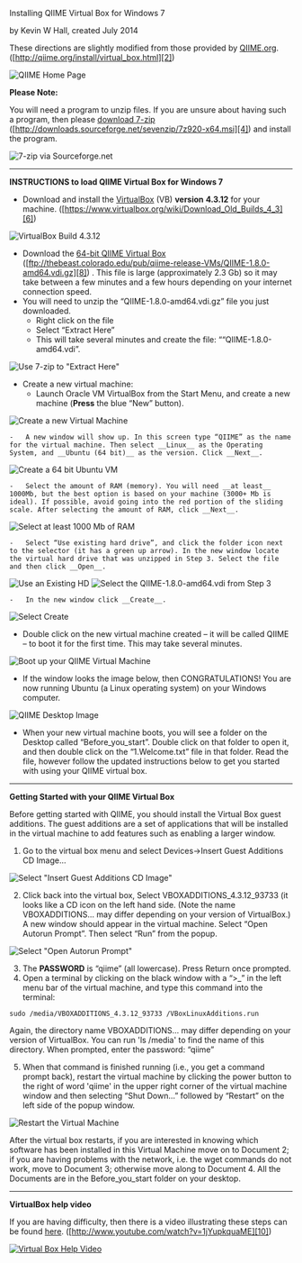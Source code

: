 Installing QIIME Virtual Box for Windows 7

by Kevin W Hall, created July 2014

These directions are slightly modified from those provided by [QIIME.org][1].
([http://qiime.org/install/virtual_box.html][2])

![QIIME Home Page](https://github.com/KWHall/DataCarpentry/raw/master/Documents/QIIME_VB/QIIMEvb_HomePage.png)

__Please Note:__

You will need a program to unzip files. If you are unsure about having such a program, then please [download 7-zip][3] ([http://downloads.sourceforge.net/sevenzip/7z920-x64.msi][4]) and install the program.

![7-zip via Sourceforge.net](https://github.com/KWHall/DataCarpentry/raw/master/Documents/QIIME_VB/7-Zip.png)

----------------------------------------------------------------------------
__INSTRUCTIONS to load QIIME Virtual Box for Windows 7__

-	Download and install the [VirtualBox][5] (VB) __version__ __4.3.12__ for your machine.
([https://www.virtualbox.org/wiki/Download_Old_Builds_4_3][6])

![VirtualBox Build 4.3.12](https://github.com/KWHall/DataCarpentry/raw/master/Documents/QIIME_VB/VB_build.png)

-	Download the [64-bit QIIME Virtual Box][7] 
([ftp://thebeast.colorado.edu/pub/qiime-release-VMs/QIIME-1.8.0-amd64.vdi.gz][8]) . 
This file is large (approximately 2.3 Gb) so it may take between a few minutes and a few hours depending on your internet connection speed.
-	You will need to unzip the “QIIME-1.8.0-amd64.vdi.gz” file you just downloaded.
	-	Right click on the file
	-	Select “Extract Here”
	-	This will take several minutes and create the file: ““QIIME-1.8.0-amd64.vdi”.

![Use 7-zip to "Extract Here"](https://github.com/KWHall/DataCarpentry/raw/master/Documents/QIIME_VB/7-Zip_Extract.png)

-	Create a new virtual machine:
	-	Launch Oracle VM VirtualBox from the Start Menu, and create a new machine 
(__Press__ the blue “New” button).

![Create a new Virtual Machine](https://github.com/KWHall/DataCarpentry/raw/master/Documents/QIIME_VB/Oracle_VM.png)


	-	A new window will show up. In this screen type “QIIME” as the name for the virtual machine. Then select __Linux__ as the Operating System, and __Ubuntu (64 bit)__ as the version. Click __Next__.

![Create a 64 bit Ubuntu VM](https://github.com/KWHall/DataCarpentry/raw/master/Documents/QIIME_VB/Create_VM.png)

	-	Select the amount of RAM (memory). You will need __at least__ 1000Mb, but the best option is based on your machine (3000+ Mb is ideal). If possible, avoid going into the red portion of the sliding scale. After selecting the amount of RAM, click __Next__.

![Select at least 1000 Mb of RAM](https://github.com/KWHall/DataCarpentry/raw/master/Documents/QIIME_VB/Memory_VM.png)

	-	Select “Use existing hard drive”, and click the folder icon next to the selector (it has a green up arrow). In the new window locate the virtual hard drive that was unzipped in Step 3. Select the file and then click __Open__.

![Use an Existing HD](https://github.com/KWHall/DataCarpentry/raw/master/Documents/QIIME_VB/HD_VM.png)
![Select the QIIME-1.8.0-amd64.vdi from Step 3](https://github.com/KWHall/DataCarpentry/raw/master/Documents/QIIME_VB/VDI_VM.png)

	-	In the new window click __Create__.

![Select Create](https://github.com/KWHall/DataCarpentry/raw/master/Documents/QIIME_VB/Final_Create.png)

-	Double click on the new virtual machine created – it will be called QIIME – to boot it for the first time. This may take several minutes.

![Boot up your QIIME Virtual Machine](https://github.com/KWHall/DataCarpentry/raw/master/Documents/QIIME_VB/Start_QIIME_VM.png)

-	If the window looks the image below, then CONGRATULATIONS! You are now running Ubuntu (a Linux operating system) on your Windows computer.

![QIIME Desktop Image](https://github.com/KWHall/DataCarpentry/raw/master/Documents/QIIME_VB/QIIME_Desktop.png)

-	When your new virtual machine boots, you will see a folder on the Desktop called “Before_you_start”. Double click on that folder to open it, and then double click on the “1.Welcome.txt” file in that folder.  Read the file, however follow the updated instructions below to get you started with using your QIIME virtual box.

----------------------------------------------------------------------

__Getting Started with your QIIME Virtual Box__

Before getting started with QIIME, you should install the Virtual Box guest additions. The guest additions are a set of applications that will be installed in the virtual machine to add features such as enabling a larger window.

1.	Go to the virtual box menu and select Devices->Insert Guest Additions CD Image...

![Select "Insert Guest Additions CD Image"](https://github.com/KWHall/DataCarpentry/raw/master/Documents/QIIME_VB/Guest_Image.png)

2.	Click back into the virtual box, Select VBOXADDITIONS_4.3.12_93733 (it looks like a CD icon on the left hand side. (Note the name VBOXADDITIONS... may differ depending on your version of VirtualBox.) A new window should appear in the virtual machine. Select “Open Autorun Prompt”. Then select “Run” from the popup.

![Select "Open Autorun Prompt"](https://github.com/KWHall/DataCarpentry/raw/master/Documents/QIIME_VB/Autorun_Image.png)

3.	The __PASSWORD__ is “qiime” (all lowercase).  Press Return once prompted.
4.	Open a terminal by clicking on the black window with a “>_” in the left menu bar of the virtual machine, and type this command into the terminal:
~~~~~~
sudo /media/VBOXADDITIONS_4.3.12_93733 /VBoxLinuxAdditions.run
~~~~~~
Again, the directory name VBOXADDITIONS... may differ depending on your version of VirtualBox. You can run 'ls /media' to find the name of this directory. When prompted, enter the password: “qiime”

5.	When that command is finished running (i.e., you get a command prompt back), restart the virtual machine by clicking the power button to the right of word 'qiime' in the upper right corner of the virtual machine window and then selecting “Shut Down...” followed by “Restart” on the left side of the popup window.

![Restart the Virtual Machine](https://github.com/KWHall/DataCarpentry/raw/master/Documents/QIIME_VB/Restart_Image.png)

After the virtual box restarts, if you are interested in knowing which software has been installed in this Virtual Machine move on to Document 2; if you are having problems with the network, i.e. the wget commands do not work, move to Document 3; otherwise move along to Document 4. All the Documents are in the Before_you_start folder on your desktop.

---------------------------------

__VirtualBox help video__

If you are having difficulty, then there is a video illustrating these steps can be found [here][9]. 
([http://www.youtube.com/watch?v=1jYupkquaME][10])

[![Virtual Box Help Video](http://img.youtube.com/vi/1jYupkquaME/0.jpg)](http://www.youtube.com/watch?v=1jYupkquaME)

  [1]: http://qiime.org/
  [2]: http://qiime.org/install/virtual_box.html
  [3]: http://downloads.sourceforge.net/sevenzip/7z920-x64.msi
  [4]: http://downloads.sourceforge.net/sevenzip/7z920-x64.msi
  [5]: https://www.virtualbox.org/wiki/Download_Old_Builds_4_3
  [6]: https://www.virtualbox.org/wiki/Download_Old_Builds_4_3
  [7]: ftp://thebeast.colorado.edu/pub/qiime-release-VMs/QIIME-1.8.0-amd64.vdi.gz
  [8]: ftp://thebeast.colorado.edu/pub/qiime-release-VMs/QIIME-1.8.0-amd64.vdi.gz
  [9]: http://www.youtube.com/watch?v=1jYupkquaME
  [10]: http://www.youtube.com/watch?v=1jYupkquaME
